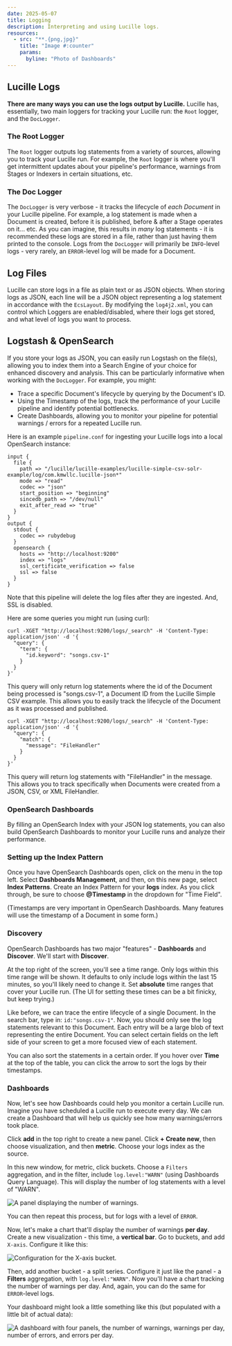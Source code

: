 ```yaml
---
date: 2025-05-07
title: Logging
description: Interpreting and using Lucille logs.
resources:
  - src: "**.{png,jpg}"
    title: "Image #:counter"
    params:
      byline: "Photo of Dashboards"
---
```


## Lucille Logs

**There are many ways you can use the logs output by Lucille.** Lucille has, essentially, two main loggers for tracking your Lucille run: 
the `Root` logger, and the `DocLogger`. 

### The Root Logger
The `Root` logger outputs log statements from a variety of sources, allowing you to track your Lucille run. For example, the `Root` logger
is where you'll get intermittent updates about your pipeline's performance, warnings from Stages or Indexers in certain situations, etc.

### The Doc Logger
The `DocLogger` is very verbose - it tracks the lifecycle of _each Document_ in your Lucille pipeline.
For example, a log statement is made when a Document is created, before it is published, before & after a Stage operates on it... etc. 
As you can imagine, this results in _many_ log statements - it is recommended these logs are stored in a file, rather than just
having them printed to the console.
Logs from the `DocLogger` will primarily be `INFO`-level logs - very rarely, an `ERROR`-level log will be made for a Document.

## Log Files
Lucille can store logs in a file as plain text or as JSON objects. When storing logs as JSON, each line will be a JSON object representing
a log statement in accordance with the `EcsLayout`. By modifying the `log4j2.xml`, you can control which Loggers are enabled/disabled,
where their logs get stored, and what level of logs you want to process.

## Logstash & OpenSearch
If you store your logs as JSON, you can easily run Logstash on the file(s), allowing you to index them into a Search Engine of your
choice for enhanced discovery and analysis. This can be particularly informative when working with the `DocLogger`. For example,
you might:
* Trace a specific Document's lifecycle by querying by the Document's ID.
* Using the Timestamp of the logs, track the performance of your Lucille pipeline and identify potential bottlenecks.
* Create Dashboards, allowing you to monitor your pipeline for potential warnings / errors for a repeated Lucille run.

Here is an example `pipeline.conf` for ingesting your Lucille logs into a local OpenSearch instance:

```
input {
  file {
    path => "/lucille/lucille-examples/lucille-simple-csv-solr-example/log/com.kmwllc.lucille-json*"
    mode => "read"
    codec => "json"
    start_position => "beginning"
    sincedb_path => "/dev/null"
    exit_after_read => "true"
  }
}
output {
  stdout {
    codec => rubydebug
  }
  opensearch {
    hosts => "http://localhost:9200"
    index => "logs"
    ssl_certificate_verification => false
    ssl => false
  }
}
```

Note that this pipeline will delete the log files after they are ingested. And, SSL is disabled.

Here are some queries you might run (using curl):

```
curl -XGET "http://localhost:9200/logs/_search" -H 'Content-Type: application/json' -d '{
  "query": {
    "term": {
      "id.keyword": "songs.csv-1"
    }
  }
}'
```

This query will only return log statements where the id of the Document being processed is "songs.csv-1", a Document ID
from the Lucille Simple CSV example. This allows you to easily track the lifecycle of the Document as it was processed and published.

```
curl -XGET "http://localhost:9200/logs/_search" -H 'Content-Type: application/json' -d '{
  "query": {
    "match": {
      "message": "FileHandler"        
    }
  }
}'
```

This query will return log statements with "FileHandler" in the message. This allows you to track specifically when Documents were
created from a JSON, CSV, or XML FileHandler.

### OpenSearch Dashboards

By filling an OpenSearch Index with your JSON log statements, you can also build OpenSearch Dashboards to monitor your Lucille runs 
and analyze their performance. 

### Setting up the Index Pattern

Once you have OpenSearch Dashboards open, click on the menu in the top left. Select **Dashboards Management**, and then, on this new
page, select **Index Patterns**. Create an Index Pattern for your **logs** index. As you click through, be sure to choose **@Timestamp**
in the dropdown for "Time Field". 

(Timestamps are very important in OpenSearch Dashboards. Many features will use the timestamp of a Document in some form.)

### Discovery

OpenSearch Dashboards has two major "features" - **Dashboards** and **Discover**. We'll start with **Discover**. 

At the top right of the screen, you'll see a time range. Only logs within this time range will be shown. It defaults to only include
logs within the last 15 minutes, so you'll likely need to change it. Set **absolute** time ranges that cover your Lucille run. (The UI
for setting these times can be a bit finicky, but keep trying.)

Like before, we can trace the entire lifecycle of a single Document. In the search bar, type in: `id:"songs.csv-1"`. Now, you
should only see the log statements relevant to this Document. Each entry will be a large blob of text representing the entire Document.
You can select certain fields on the left side of your screen to get a more focused view of each statement. 

You can also sort the statements in a certain order. If you hover over **Time** at the top of the table, you can click the arrow to
sort the logs by their timestamps.

### Dashboards

Now, let's see how Dashboards could help you monitor a certain Lucille run. Imagine you have scheduled a Lucille run to execute
every day. We can create a Dashboard that will help us quickly see how many warnings/errors took place. 

Click **add** in the top right to create a new panel. Click **+ Create new**, then choose visualization, and then **metric**. Choose
your logs index as the source. 

In this new window, for metric, click buckets. Choose a `Filters` aggregation, and in the filter, include `log.level:"WARN"` (using
Dashboards Query Language). This will display the number of log statements with a level of "WARN".

![A panel displaying the number of warnings.](warnings-panel.png)

You can then repeat this process, but for logs with a level of `ERROR`.

Now, let's make a chart that'll display the number of warnings **per day**. Create a new visualization - this time, a **vertical bar**.
Go to buckets, and add `X-axis`. Configure it like this:

![Configuration for the X-axis bucket.](x-axis.png)

Then, add another bucket - a split series. Configure it just like the panel - a **Filters** aggregation, with `log.level:"WARN"`.
Now you'll have a chart tracking the number of warnings per day. And, again, you can do the same for `ERROR`-level logs.

Your dashboard might look a little something like this (but populated with a little bit of actual data):

![A dashboard with four panels, the number of warnings, warnings per day, number of errors, and errors per day.](dashboard.png)